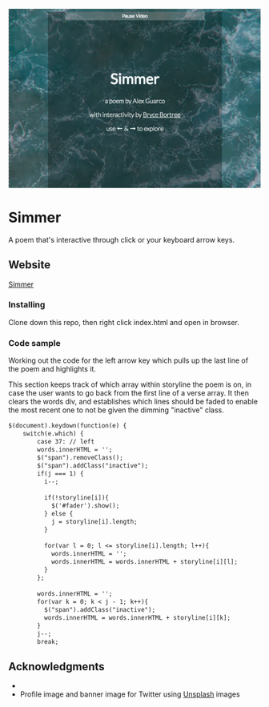 ![Opening frame of Simmer](./assets/simmer.jpg?raw=true "Opening frame")

# Simmer

A poem that's interactive through click or your keyboard arrow keys.

## Website
[Simmer](http://brytree.github.io/likechildren)


### Installing

Clone down this repo, then right click index.html and open in browser.


### Code sample
Working out the code for the left arrow key which pulls up the last line of the poem and highlights it. 

This section keeps track of which array within storyline the poem is on, in case the user wants to go back from the first line of a verse array. It then clears the words div, and establishes which lines should be faded to enable the most recent one to not be given the dimming "inactive" class.

```
$(document).keydown(function(e) {
    switch(e.which) {
        case 37: // left
        words.innerHTML = '';
        $("span").removeClass();
        $("span").addClass("inactive");
        if(j === 1) {
          i--; 

          if(!storyline[i]){
            $('#fader').show();
          } else {
            j = storyline[i].length;
          }

          for(var l = 0; l <= storyline[i].length; l++){
            words.innerHTML = '';
            words.innerHTML = words.innerHTML + storyline[i][l];
          }
        };

        words.innerHTML = '';
        for(var k = 0; k < j - 1; k++){
          $("span").addClass("inactive");
          words.innerHTML = words.innerHTML + storyline[i][k];
        }
        j--;
        break;
```


## Acknowledgments
* 
* Profile image and banner image for Twitter using [Unsplash](https://unsplash.com) images

